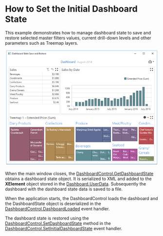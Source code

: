 # How to Set the Initial Dashboard State

This example demonstrates how to manage dashboard state to save and restore selected master filters values, current drill-down levels and other parameters such as Treemap layers.

![](https://github.com/DevExpress-Examples/wpf-dashboard-how-to-set-initial-dashboard-state/blob/18.1.6%2B/images/wpf-dashboard-set-initial-state.png)

When the main window closes, the [DashboardControl.GetDashboardState](https://docs.devexpress.com/Dashboard/DevExpress.DashboardWpf.DashboardControl.GetDashboardState) obtains a dashboard state object. It is serialized to XML and added to the **XElement** object stored in the [Dashboard.UserData](https://docs.devexpress.com/Dashboard/DevExpress.DashboardCommon.Dashboard.UserData). Subsequently the dashboard with the dashboard state data is saved to a file.

When the application starts, the DashboardControl loads the dashboard and the DashboardState object is deserialized in the [DashboardControl.DashboardLoaded](https://docs.devexpress.com/Dashboard/DevExpress.DashboardWpf.DashboardControl.DashboardLoaded) event handler.

The dashboard state is restored using the [DashboardControl.SetDashboardState](https://docs.devexpress.com/Dashboard/DevExpress.DashboardWpf.DashboardControl.SetDashboardState) method in the [DashboardControl.SetInitialDashboardState](https://docs.devexpress.com/Dashboard/DevExpress.DashboardWpf.DashboardControl.SetInitialDashboardState) event handler.
